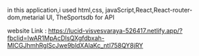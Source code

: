 in this application,i used html,css, javaScript,React,React-router-dom,metarial UI, TheSportsdb for API

website Link : https://lucid-visvesvaraya-526417.netlify.app/?fbclid=IwAR1MpAcDlsQXgfdbxah-MlCGJhmhRglScJwe9bldXAlaKc_ntI758QY8jRY

